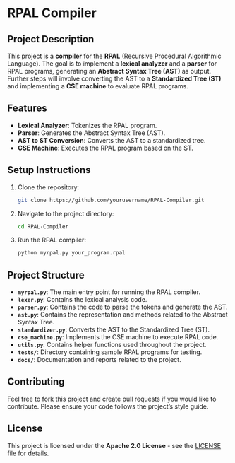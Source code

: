 # RPAL Compiler

## Project Description

This project is a **compiler** for the **RPAL** (Recursive Procedural Algorithmic Language). The goal is to implement a **lexical analyzer** and a **parser** for RPAL programs, generating an **Abstract Syntax Tree (AST)** as output. Further steps will involve converting the AST to a **Standardized Tree (ST)** and implementing a **CSE machine** to evaluate RPAL programs.

## Features

- **Lexical Analyzer**: Tokenizes the RPAL program.
- **Parser**: Generates the Abstract Syntax Tree (AST).
- **AST to ST Conversion**: Converts the AST to a standardized tree.
- **CSE Machine**: Executes the RPAL program based on the ST.

## Setup Instructions

1. Clone the repository:
    ```bash
    git clone https://github.com/yourusername/RPAL-Compiler.git
    ```

2. Navigate to the project directory:
    ```bash
    cd RPAL-Compiler
    ```

3. Run the RPAL compiler:
    ```bash
    python myrpal.py your_program.rpal
    ```

## Project Structure

- **`myrpal.py`**: The main entry point for running the RPAL compiler.
- **`lexer.py`**: Contains the lexical analysis code.
- **`parser.py`**: Contains the code to parse the tokens and generate the AST.
- **`ast.py`**: Contains the representation and methods related to the Abstract Syntax Tree.
- **`standardizer.py`**: Converts the AST to the Standardized Tree (ST).
- **`cse_machine.py`**: Implements the CSE machine to execute RPAL code.
- **`utils.py`**: Contains helper functions used throughout the project.
- **`tests/`**: Directory containing sample RPAL programs for testing.
- **`docs/`**: Documentation and reports related to the project.

## Contributing

Feel free to fork this project and create pull requests if you would like to contribute. Please ensure your code follows the project’s style guide.

## License

This project is licensed under the **Apache 2.0 License** - see the [LICENSE](LICENSE) file for details.
